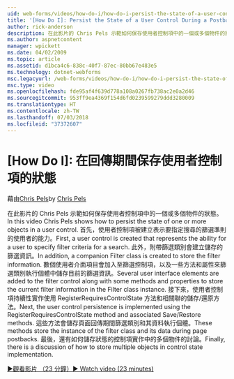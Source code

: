```yaml
---
uid: web-forms/videos/how-do-i/how-do-i-persist-the-state-of-a-user-control-during-a-postback
title: '[How Do I]: Persist the State of a User Control During a Postback | Microsoft Docs'
author: rick-anderson
description: 在此影片的 Chris Pels 示範如何保存使用者控制項中的一個或多個物件的狀態。 首先，會建立代表 abilit 使用者控制項...
ms.author: aspnetcontent
manager: wpickett
ms.date: 04/02/2009
ms.topic: article
ms.assetid: d1bca4c6-838c-40f7-87ec-80bb67e483e5
ms.technology: dotnet-webforms
msc.legacyurl: /web-forms/videos/how-do-i/how-do-i-persist-the-state-of-a-user-control-during-a-postback
msc.type: video
ms.openlocfilehash: fde95af4f639d778a108a0267fb738ac2e0a2d46
ms.sourcegitcommit: 953ff9ea4369f154d6fd0239599279ddd3280009
ms.translationtype: HT
ms.contentlocale: zh-TW
ms.lasthandoff: 07/03/2018
ms.locfileid: "37372607"
---
```

<a name="how-do-i-persist-the-state-of-a-user-control-during-a-postback"></a>[How Do I]: 在回傳期間保存使用者控制項的狀態
====================
<span data-ttu-id="5e414-104">藉由[Chris Pels](https://twitter.com/chrispels)</span><span class="sxs-lookup"><span data-stu-id="5e414-104">by [Chris Pels](https://twitter.com/chrispels)</span></span>

<span data-ttu-id="5e414-105">在此影片的 Chris Pels 示範如何保存使用者控制項中的一個或多個物件的狀態。</span><span class="sxs-lookup"><span data-stu-id="5e414-105">In this video Chris Pels shows how to persist the state of one or more objects in a user control.</span></span> <span data-ttu-id="5e414-106">首先，使用者控制項被建立表示要指定搜尋的篩選準則的使用者的能力。</span><span class="sxs-lookup"><span data-stu-id="5e414-106">First, a user control is created that represents the ability for a user to specify filter criteria for a search.</span></span> <span data-ttu-id="5e414-107">此外，附帶篩選類別會建立儲存的篩選資訊。</span><span class="sxs-lookup"><span data-stu-id="5e414-107">In addition, a companion Filter class is created to store the filter information.</span></span> <span data-ttu-id="5e414-108">數個使用者介面項目會加入至篩選控制項，以及一些方法和屬性來篩選類別執行個體中儲存目前的篩選資訊。</span><span class="sxs-lookup"><span data-stu-id="5e414-108">Several user interface elements are added to the filter control along with some methods and properties to store the current filter information in the Filter class instance.</span></span> <span data-ttu-id="5e414-109">接下來，使用者控制項持續性實作使用 RegisterRequiresControlState 方法和相關聯的儲存/還原方法。</span><span class="sxs-lookup"><span data-stu-id="5e414-109">Next, the user control persistence is implemented using the RegisterRequiresControlState method and associated Save/Restore methods.</span></span> <span data-ttu-id="5e414-110">這些方法會儲存頁面回傳期間篩選類別和其資料執行個體。</span><span class="sxs-lookup"><span data-stu-id="5e414-110">These methods store the instance of the filter class and its data during page postbacks.</span></span> <span data-ttu-id="5e414-111">最後，還有如何儲存狀態的控制項實作中的多個物件的討論。</span><span class="sxs-lookup"><span data-stu-id="5e414-111">Finally, there is a discussion of how to store multiple objects in control state implementation.</span></span>

[<span data-ttu-id="5e414-112">&#9654;觀看影片 （23 分鐘）</span><span class="sxs-lookup"><span data-stu-id="5e414-112">&#9654; Watch video (23 minutes)</span></span>](https://channel9.msdn.com/Blogs/ASP-NET-Site-Videos/how-do-i-persist-the-state-of-a-user-control-during-a-postback)
